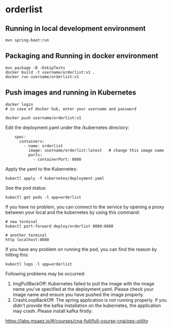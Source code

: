 # orderlist

## Running in local development environment

```
mvn spring-boot:run
```

## Packaging and Running in docker environment

```
mvn package -B -DskipTests
docker build -t username/orderlist:v1 .
docker run username/orderlist:v1
```

## Push images and running in Kubernetes

```
docker login 
# in case of docker hub, enter your username and password

docker push username/orderlist:v1
```

Edit the deployment.yaml under the /kubernetes directory:
```
    spec:
      containers:
        - name: orderlist
          image: username/orderlist:latest   # change this image name
          ports:
            - containerPort: 8080

```

Apply the yaml to the Kubernetes:
```
kubectl apply -f kubernetes/deployment.yaml
```

See the pod status:
```
kubectl get pods -l app=orderlist
```

If you have no problem, you can connect to the service by opening a proxy between your local and the kubernetes by using this command:
```
# new terminal
kubectl port-forward deploy/orderlist 8080:8080

# another terminal
http localhost:8080
```

If you have any problem on running the pod, you can find the reason by hitting this:
```
kubectl logs -l app=orderlist
```

Following problems may be occurred:

1. ImgPullBackOff:  Kubernetes failed to pull the image with the image name you've specified at the deployment.yaml. Please check your image name and ensure you have pushed the image properly.
1. CrashLoopBackOff: The spring application is not running properly. If you didn't provide the kafka installation on the kubernetes, the application may crash. Please install kafka firstly:

https://labs.msaez.io/#/courses/cna-full/full-course-cna/ops-utility

